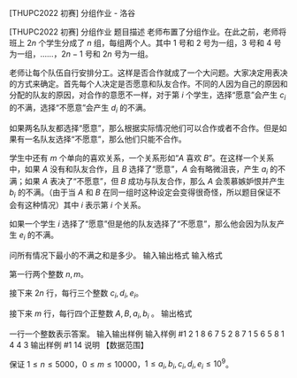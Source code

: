 



[THUPC2022 初赛] 分组作业 - 洛谷














[THUPC2022 初赛] 分组作业
题目描述
老师布置了分组作业。在此之前，老师将班上 $2n$ 个学生分成了 $n$ 组，每组两个人。其中 $1$ 号和 $2$ 号为一组，$3$ 号和 $4$ 号为一组，……，$2n-1$ 号和 $2n$ 号为一组。

老师让每个队伍自行安排分工。这样是否合作就成了一个大问题。大家决定用表决的方式来确定。首先每个人决定是否愿意和队友合作。不同的人因为自己的原因和分配的队友的原因，对合作的意愿不一样，对于第 $i$ 个学生，选择“愿意”会产生 $c_i$ 的不满，选择“不愿意”会产生 $d_i$ 的不满。

如果两名队友都选择“愿意”，那么根据实际情况他们可以合作或者不合作。但是如果有一名队友选择“不愿意”，那么他们只能不合作。

学生中还有 $m$ 个单向的喜欢关系，一个关系形如“$A$ 喜欢 $B$”。在这样一个关系中，如果 $A$ 没有和队友合作，且 $B$ 选择了“愿意”，$A$ 会有略微沮丧，产生 $a_i$ 的不满；如果 $A$ 表决了“不愿意”，但 $B$ 成功与队友合作，那么 $A$ 会羡慕嫉妒恨并产生 $b_i$ 的不满。（由于当 $A$ 和 $B$ 在同一组时这种设定会变得很奇怪，所以题目保证不会有这种情况）其中 $i$ 表示第 $i$ 个关系。

如果一个学生 $i$ 选择了“愿意”但是他的队友选择了“不愿意”，那么他会因为队友产生 $e_i$ 的不满。

问所有情况下最小的不满之和是多少。
输入输出格式
输入格式

第一行两个整数 $n,m$。

接下来 $2n$ 行，每行三个整数 $c_i,d_i,e_i$。

接下来 $m$ 行，每行四个正整数 $A,B,a_i,b_i$ 。
输出格式

一行一个整数表示答案。
输入输出样例
输入样例 #1
2 1
8 6 7
5 2 8
7 1 5
6 5 8
1 4 4 3
输出样例 #1
14
说明
【数据范围】

保证 $1\le n \le 5000$，$0\le m \le 10000$，$1\le a_i,b_i,c_i,d_i,e_i\le 10^9$。






